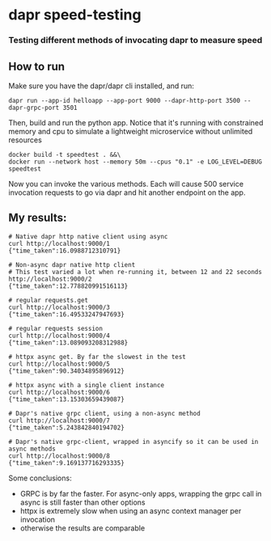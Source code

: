 # dapr speed-testing

### Testing different methods of invocating dapr to measure speed

## How to run
Make sure you have the dapr/dapr cli installed, and run:
```shell
dapr run --app-id helloapp --app-port 9000 --dapr-http-port 3500 --dapr-grpc-port 3501
```

Then, build and run the python app. 
Notice that it's running with constrained memory and cpu 
to simulate a lightweight microservice without 
unlimited resources

```shell
docker build -t speedtest . &&\
docker run --network host --memory 50m --cpus "0.1" -e LOG_LEVEL=DEBUG speedtest
```

Now you can invoke the various methods. 
Each will cause 500 service invocation requests to go via dapr and hit 
another endpoint on the app.


## My results:
```shell 
# Native dapr http native client using async
curl http://localhost:9000/1
{"time_taken":16.0988712310791}

# Non-async dapr native http client
# This test varied a lot when re-running it, between 12 and 22 seconds
http://localhost:9000/2
{"time_taken":12.778820991516113}

# regular requests.get
curl http://localhost:9000/3
{"time_taken":16.49533247947693}

# regular requests session
curl http://localhost:9000/4
{"time_taken":13.089093208312988}

# httpx async get. By far the slowest in the test
curl http://localhost:9000/5
{"time_taken":90.34034895896912}

# httpx async with a single client instance
curl http://localhost:9000/6
{"time_taken":13.15303659439087}

# Dapr's native grpc client, using a non-async method
curl http://localhost:9000/7
{"time_taken":5.243842840194702}

# Dapr's native grpc-client, wrapped in asyncify so it can be used in async methods
curl http://localhost:9000/8
{"time_taken":9.169137716293335}
```

Some conclusions:
- GRPC is by far the faster. For async-only apps, wrapping the grpc call in async is still faster than other options
- httpx is extremely slow when using an async context manager per invocation
- otherwise the results are comparable